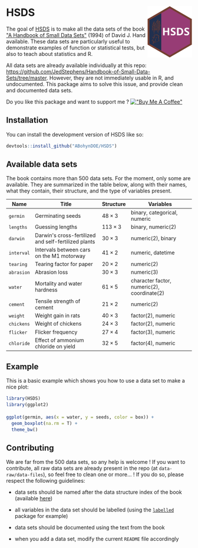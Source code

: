 # HSDS <img src="man/figures/logo.svg" align="right" height="139"/>

The goal of [HSDS](https://github.com/ABohynDOE/HSDS) is to make all the data sets of the book ["A Handbook of Small Data Sets"](https://www.routledge.com/A-Handbook-of-Small-Data-Sets/Hand-Daly-McConway-Lunn-Ostrowski/p/book/9780367449667) (1994) of David J. Hand available. These data sets are particularly useful to demonstrate examples of function or statistical tests, but also to teach about statistics and R.

All data sets are already available individually at this repo: <https://github.com/JedStephens/Handbook-of-Small-Data-Sets/tree/master>. However, they are not immediately usable in R, and undocumented. This package aims to solve this issue, and provide clean and documented data sets.

Do you like this package and want to support me ? [!["Buy Me A Coffee"](https://www.buymeacoffee.com/assets/img/custom_images/orange_img.png)](https://www.buymeacoffee.com/abohyn)

## Installation

You can install the development version of HSDS like so:

``` r
devtools::install_github("ABohynDOE/HSDS")
```

## Available data sets

The book contains more than 500 data sets. For the moment, only some are available. They are summarized in the table below, along with their names, what they contain, their structure, and the type of variables present.

| Name       | Title                                                | Structure      | Variables                                   |
|----------------|----------------------|----------------|------------------|
| `germin`   | Germinating seeds                                    | $48 \times 3$  | binary, categorical, numeric                |
| `lengths`  | Guessing lengths                                     | $113 \times 3$ | binary, numeric(2)                          |
| `darwin`   | Darwin's cross-fertilized and self-fertilized plants | $30 \times 3$  | numeric(2), binary                          |
| `interval` | Intervals between cars on the M1 motorway            | $41 \times 2$  | numeric, datetime                           |
| `tearing`  | Tearing factor for paper                             | $20 \times 2$  | numeric(2)                                  |
| `abrasion` | Abrasion loss                                        | $30 \times 3$  | numeric(3)                                  |
| `water`    | Mortality and water hardness                         | $61 \times 5$  | character factor, numeric(2), coordinate(2) |
| `cement`   | Tensile strength of cement                           | $21 \times 2$  | numeric(2)                                  |
| `weight`   | Weight gain in rats                                  | $40 \times 3$  | factor(2), numeric                          |
| `chickens` | Weight of chickens                                   | $24 \times 3$  | factor(2), numeric                          |
| `flicker`  | Flicker frequency                                    | $27 \times 4$  | factor(3), numeric                          |
| `chloride` | Effect of ammonium chloride on yield                 | $32 \times 5$  | factor(4), numeric                          |

## Example

This is a basic example which shows you how to use a data set to make a nice plot:

``` r
library(HSDS)
library(ggplot2)

ggplot(germin, aes(x = water, y = seeds, color = box)) +
  geom_boxplot(na.rm = T) +
  theme_bw()
```

## Contributing

We are far from the 500 data sets, so any help is welcome ! If you want to contribute, all raw data sets are already present in the repo (at `data-raw/data-files`), so feel free to clean one or more... ! If you do so, please respect the following guidelines:

-   data sets should be named after the data structure index of the book (available [here](https://github.com/JedStephens/Handbook-of-Small-Data-Sets/blob/master/data_structure_index_HSDS.pdf))

-   all variables in the data set should be labelled (using the [`labelled`](https://cran.r-project.org/web/packages/labelled/vignettes/intro_labelled.html) package for example)

-   data sets should be documented using the text from the book

-   when you add a data set, modify the current `README` file accordingly

